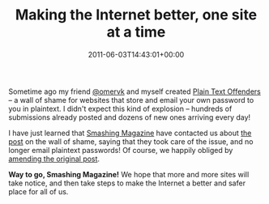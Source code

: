 ﻿---
title: Making the Internet better, one site at a time
date: 2011-06-03T14:43:01+00:00
---
Sometime ago my friend <a href="https://twitter.com/omervk" target="_blank">@omervk</a> and myself created <a href="http://plaintextoffenders.com/" target="_blank">Plain Text Offenders</a> &ndash; a wall of shame for websites that store and email your own password to you in plaintext. I didn't expect this kind of explosion &ndash; hundreds of submissions already posted and dozens of new ones arriving every day!

I have just learned that <a href="http://www.smashingmagazine.com/" target="_blank">Smashing Magazine</a> have contacted us about <a href="http://plaintextoffenders.com/post/6032496321/smashingmagazine-com-got-this-shortly-after" target="_blank">the post</a> on the wall of shame, saying that they took care of the issue, and no longer email plaintext passwords! Of course, we happily obliged by <a href="http://plaintextoffenders.com/post/6139194696/answering-the-call" target="_blank">amending the original post</a>.

**Way to go, Smashing Magazine!** We hope that more and more sites will take notice, and then take steps to make the Internet a better and safer place for all of us.
